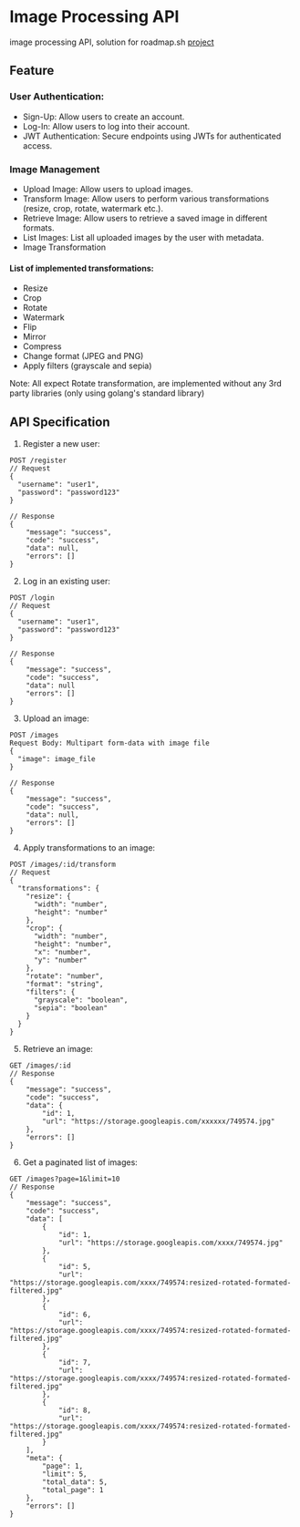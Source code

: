# Image Processing API
image processing API, solution for roadmap.sh [project](https://roadmap.sh/projects/image-processing-service)

## Feature
### User Authentication:
- Sign-Up: Allow users to create an account.
- Log-In: Allow users to log into their account.
- JWT Authentication: Secure endpoints using JWTs for authenticated access.

### Image Management
- Upload Image: Allow users to upload images.
- Transform Image: Allow users to perform various transformations (resize, crop, rotate, watermark etc.).
- Retrieve Image: Allow users to retrieve a saved image in different formats.
- List Images: List all uploaded images by the user with metadata.
- Image Transformation

#### List of implemented transformations:
- Resize
- Crop
- Rotate
- Watermark
- Flip
- Mirror
- Compress
- Change format (JPEG and PNG)
- Apply filters (grayscale and sepia)


Note: All expect Rotate transformation, are implemented without any 3rd party libraries (only using golang's standard library)

## API Specification
1. Register a new user:
```
POST /register
// Request
{
  "username": "user1",
  "password": "password123"
}

// Response
{
	"message": "success",
	"code": "success",
	"data": null,
	"errors": []
}

```


2. Log in an existing user:
```
POST /login
// Request
{
  "username": "user1",
  "password": "password123"
}

// Response
{
	"message": "success",
	"code": "success",
	"data": null
	"errors": []
}
```


3. Upload an image:
```
POST /images
Request Body: Multipart form-data with image file
{
  "image": image_file
}

// Response
{
	"message": "success",
	"code": "success",
	"data": null,
	"errors": []
}
```

4. Apply transformations to an image:
```
POST /images/:id/transform
// Request
{
  "transformations": {
    "resize": {
      "width": "number",
      "height": "number"
    },
    "crop": {
      "width": "number",
      "height": "number",
      "x": "number",
      "y": "number"
    },
    "rotate": "number",
    "format": "string",
    "filters": {
      "grayscale": "boolean",
      "sepia": "boolean"
    }
  }
}
```

5. Retrieve an image:
```
GET /images/:id
// Response
{
	"message": "success",
	"code": "success",
	"data": {
		"id": 1,
		"url": "https://storage.googleapis.com/xxxxxx/749574.jpg"
	},
	"errors": []
}
```

6. Get a paginated list of images:
```
GET /images?page=1&limit=10
// Response
{
	"message": "success",
	"code": "success",
	"data": [
		{
			"id": 1,
			"url": "https://storage.googleapis.com/xxxx/749574.jpg"
		},
		{
			"id": 5,
			"url": "https://storage.googleapis.com/xxxx/749574:resized-rotated-formated-filtered.jpg"
		},
		{
			"id": 6,
			"url": "https://storage.googleapis.com/xxxx/749574:resized-rotated-formated-filtered.jpg"
		},
		{
			"id": 7,
			"url": "https://storage.googleapis.com/xxxx/749574:resized-rotated-formated-filtered.jpg"
		},
		{
			"id": 8,
			"url": "https://storage.googleapis.com/xxxx/749574:resized-rotated-formated-filtered.jpg"
		}
	],
	"meta": {
		"page": 1,
		"limit": 5,
		"total_data": 5,
		"total_page": 1
	},
	"errors": []
}
```
